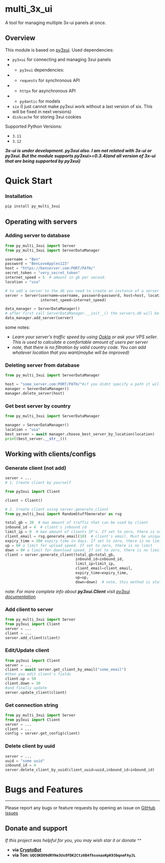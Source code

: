 
# multi_3x_ui
A tool for managing multiple 3x-ui panels at once. 
## Overview
This module is based on [py3xui](https://github.com/iwatkot/py3xui).
Used dependencies:
-  `py3xui` for connecting and managing 3xui panels
- - `py3xui` dependencies:
- - `requests` for synchronous API
- - `httpx` for asynchronous API
- - `pydantic` for models
-  `six` (I just cannot make py3xui work without a last version of six. This will be fixed in next versions)
-  `diskcache` for storing 3xui cookies

Supported Python Versions:
-  `3.11 `
-  `3.12 `


**_3x-ui is under development. py3xui also. I am not related with 3x-ui or py3xui. But the module supports py3xui>=0.3.4(and all version of 3x-ui that are being supported by py3xui)_**
# Quick Start
### Installation
 ```bash
pip install py_multi_3xui
```

## Operating with servers

### Adding server to database

```python
from py_multi_3xui import Server
from py_multi_3xui import ServerDataManager

username = "Ben"
password = "BenLoveApples123"
host = "https://benserver.com:PORT/PATH/"
secret_token = "very_secret_token"
internet_speed = 5  # amount in gb per second.
location = "usa"

# to add a server to the db you need to create an instance of a server
server = Server(username=username, password=password, host=host, location=location, secret_token=secret_token,
                internet_speed=internet_speed)

data_manager = ServerDataManager()
# after first call ServerDataManager.__init__() the servers.db will be created(if it already exists, it won't be created)
data_manager.add_server(server)
```

some notes:
- *Learn your server's traffic speed by using [Ookla](https://www.speedtest.net/) or ask your VPS seller. This is used to calculate a comfortable amount of users per server*
- *note, that there is no filtration by valid country code. You can add whatever location that you want(maybe will be improved)*

### Deleting server from database

```python
from py_multi_3xui import ServerDataManager

host = "some_server.com:PORT/PATH/"#if you didnt specify a path it will be just "some_server.com:PORT"
manager = ServerDataManager()
manager.delete_server(host)
```
### Get best server by country

```python
from py_multi_3xui import ServerDataManager

manager = ServerDataManager()
location = "usa"
best_server = await manager.choose_best_server_by_location(location)
print(best_server.__str__())
```
## Working with clients/configs
### Generate client (not add)
```python
server = ...
# 1. Create client by yourself

from py3xui import Client

client = Client()

# 2. Create client using server.generate_client
from py_multi_3xui import RandomStuffGenerator as rsg

total_gb = 30  # max amount of traffic that can be used by client
inbound_id = 4  # client's inbound id
limit_ip = 0  # max amount of clients IP's. If set to zero, there is no limit
client_email = rsg.generate_email(10)  # client's email. Must be unique 
expiry_time = 30# expiry time in days. If set to zero, there is no limit
up = 0# a limit for upload speed. If set to zero, there is no limit
down = 0# a limit for download speed. If set to zero, there is no limit
client = server.generate_client(total_gb=total_gb,
                                inbound_id=inbound_id,
                                limit_ip=limit_ip,
                                client_email=client_email,
                                expiry_time=expiry_time,
                                up=up,
                                down=down)  # note, this method is static
```
note: _For more complete info about **py3xui.Client** visit [py3xui documentation](https://github.com/iwatkot/py3xui)_
### Add client to server
```python
from py_multi_3xui import Server
from py3xui import Client
server = ...
client = ...
server.add_client(client)
```
### Edit/Update client
```python
from py3xui import Client
server = ...
client = await server.get_client_by_email("some_email")
#then you edit client's fields
client.up = 50
client.down = 30
#and finally update
server.update_client(client)
```


### Get connection string
```python
from py_multi_3xui import Server
from py3xui import Client
server = ...
client = ...
config = server.get_config(client)
```
### Delete client by uuid
```python
server = ...
uuid = "some uuid"
inbound_id = 4
server.delete_client_by_uuid(client_uuid=uuid,inbound_id=inbound_id)
```

# Bugs and Features
 - - -
Please report any bugs or feature requests by opening an issue on [GitHub issues](https://github.com/Dmeetrogon/py_multi_3xui/issues)

## Donate and support
_If this project was helpful for you, you may wish star it or donate ^^_

* **via [CryptoBot](https://t.me/send?start=IVFCR3tEjcyk)**
* **via Ton: `UQCOKDO9dRYNe3Us8FDK2Ctz6B4fhsonaoKpK93bqneFAyJL`**












